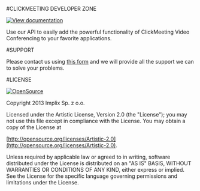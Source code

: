 #CLICKMEETING DEVELOPER ZONE

[![View documentation][2]][1]

Use our API to easily add the powerful functionality of ClickMeeting Video Conferencing to your favorite applications.

[1]: https://github.com/ClickMeeting/DevZone/tree/master/API/README.md
[2]: https://raw.github.com/ClickMeeting/DevZone/tree/master/API/icon.png

#SUPPORT

Please contact us using [this form](http://www.clickmeeting.com/contact_us.html) and we will provide all the support we can to solve your problems.

#LICENSE

<a href="http://opensource.org/"><img src="http://opensource.org/trademarks/opensource/OSI-Approved-License-100x137.png" alt="OpenSource"/></a>

Copyright 2013 Implix Sp. z o.o.

Licensed under the Artistic License, Version 2.0 (the "License"); you may not use this file except in compliance with the License. You may obtain a copy of the License at

[http://opensource.org/licenses/Artistic-2.0](http://opensource.org/licenses/Artistic-2.0).

Unless required by applicable law or agreed to in writing, software distributed under the License is distributed on an "AS IS" BASIS, WITHOUT WARRANTIES OR CONDITIONS OF ANY KIND, either express or implied. See the License for the specific language governing permissions and limitations under the License.
